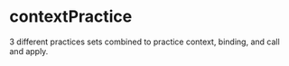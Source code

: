 # contextPractice
3 different practices sets combined to practice context, binding, and call and apply.